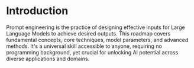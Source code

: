 # Introduction

Prompt engineering is the practice of designing effective inputs for Large Language Models to achieve desired outputs. This roadmap covers fundamental concepts, core techniques, model parameters, and advanced methods. It's a universal skill accessible to anyone, requiring no programming background, yet crucial for unlocking AI potential across diverse applications and domains.